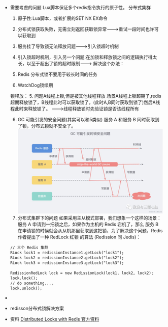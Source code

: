 - 需要考虑的问题
  Lua脚本保证多个redis指令执行的原子性。
  分布式集群
  1. 原子性:Lua脚本，或者扩展的SET NX EX命令
  
  2. 分布式锁获取失败，无需立刻返回获取锁异常--->重试一段时间也许可以获取到
  
  3. 服务挂了导致锁无法释放问题--->引入锁超时机制
  
  4. 引入锁超时机制，引入另一个问题:在加锁和释放锁之间的逻辑执行得太长，以至于超出了锁的超时限制--->
  解决这个办法：
  1. Redis 分布式锁不要用于较长时间的任务
  2. WatchDog锁续期
  
  锁释放：
  5. 问题A线程上锁,但是被其他线程释放
  场景A线程上锁超期了,redis超期释放锁了，B线程此时可以获取锁了，(此时A,B同时获取到锁了)然后A线程此时来释放锁了。
  --->线程释放锁时先验证锁是否该线程所有
  
  6. GC 可能引发的安全问题(其实可以和5类似)
  服务 A 和服务 B 同时获取到了锁，分布式锁就不安全了。
  ![image.png](../assets/image_1655732036767_0.png)
  10. 分布式集群下的问题
  如果采用主从模式部署，我们想象一个这样的场景：服务 A 申请到一把锁之后，如果作为主机的 Redis 宕机了，那么 服务 B 在申请锁的时候就会从从机那里获取到这把锁，为了解决这个问题，Redis 作者提出了一种 RedLock 红锁 的算法 (Redission 同 Jedis)：
  ```
  // 三个 Redis 集群
  RLock lock1 = redissionInstance1.getLock("lock1");
  RLock lock2 = redissionInstance2.getLock("lock2");
  RLock lock3 = redissionInstance3.getLock("lock3");
  
  RedissionRedLock lock = new RedissionLock(lock1, lock2, lock2);
  lock.lock();
  // do something....
  lock.unlock();
  ```
-
- redisson分布式锁解决方案
- 资料
  [Distributed Locks with Redis 官方资料](https://redis.io/docs/reference/patterns/distributed-locks/)